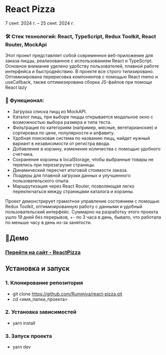 # React Pizza
7 сент. 2024 г. – 25 сент. 2024 г.

### 🛠 Стек технологий: **React, TypeScript, Redux Toolkit, React Router, MockApi**

Этот проект представляет собой современное веб-приложение для заказа пиццы, реализованное с использованием React и TypeScript. Основное внимание уделено удобству пользователей, плавной работе интерфейса и быстродействию. В проекте все строго типизировано. Оптимизирована перерисовка компонентов с помощью React memo и useCallback, также оптимизирована сборка JS-файлов при помощи React lazy

### 🚀 Функционал:
- Загрузка списка пицц из MockAPI.
- Каталог пицц, при выборе пиццы открывается модальное окно с возможностью выбора размера и типа теста.
- Фильтрация по категориям (например, мясные, вегетарианские) и сортировка по цене, популярности и алфавиту.
- Удобная поисковая система по названию пицц, найдет нужный вариант в независимости от регистра ввода.
- Добавление в корзину, изменение количества с помощью удобного счетчика.
- Сохранение корзины в localStorage, чтобы выбранные товары не терялись при перезагрузке страницы.
- Динамический пересчет итоговой стоимости заказа.
- Лоадеры для плавной загрузки данных и улучшенного пользовательского опыта.
- Маршрутизация через React Router, позволяющая легко переключаться между страницами каталога и корзины.

Проект демонстрирует грамотное управление состоянием с помощью Redux Toolkit, оптимизированную работу с данными и удобный пользовательский интерфейс. Суммарно на разработку этого проекта ушло 19 дней без перерывов, +- по 3 часа в день, бывало, что работала по меньше часу в день из-за занятости.

## 📌Демо
### [Перейти на сайт - ReactPizza](https://react-pizza-green.vercel.app/)

## Установка и запуск

### 1. Клонирование репозитория
- git clone https://github.com/Rummiya/react-pizza.git
- cd <имя_папки_проекта>

### 2. Установка зависимостей
- yarn install 

### 3. Запуск проекта
- yarn dev

